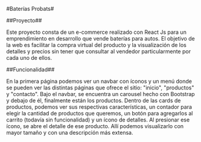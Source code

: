 #Baterías Probats#

##Proyecto##

Este proyecto consta de un e-commerce realizado con React Js para un emprendimiento en desarrollo que vende baterías para autos. El objetivo de la web es facilitar la compra virtual del producto y la visualización de los detalles y precios sin tener que consultar al vendedor particularmente por cada uno de ellos. 

##Funcionalidad##

En la primera página podemos ver un navbar con íconos y un menú donde se pueden ver las distintas páginas que ofrece el sitio: "inicio", "productos" y "contacto". Bajo el navbar, se encuentra un carousel hecho con Bootstrap y debajo de él, finalmente están los productos. Dentro de las cards de productos, podemos ver sus respectivas características, un contador para elegir la cantidad de productos que queremos, un botón para agregarlos al carrito (todavía sin funcionalidad) y un ícono de detalles. Al presionar ese ícono, se abre el detalle de ese producto. Allí podemos visualizarlo con mayor tamaño y con una descripción más extensa. 

